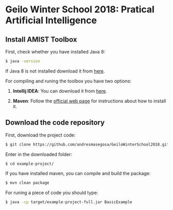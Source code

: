 # Geilo Winter School 2018: Pratical Artificial Intelligence

## Install AMIST Toolbox

First, check whether you have installed Java 8:
```bash
$ java -version
```
If Java 8 is not installed download it from [here](http://www.oracle.com/technetwork/java/javase/downloads/index.html).

For compiling and runing the toolbox you have two options:

1. **Intellij IDEA**: You can download it from [here](https://www.jetbrains.com/idea/). 

2. **Maven**: Follow the [official web page](https://maven.apache.org/install.html) for instructions about how to install it. 


## Download the code repository

First, download the project code:

```bash
$ git clone https://github.com/andresmasegosa/GeiloWinterSchool2018.git
```

Enter in the downloaded folder:

```bash
$ cd example-project/
```

If you have installed maven, you can compile and build the package:

```bash
$ mvn clean package
```

For runing a piece of code you should type:

```bash
$ java -cp target/example-project-full.jar BasicExample

```
